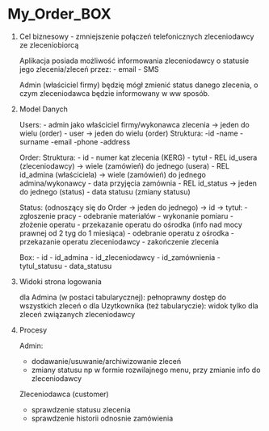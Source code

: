 # My_Order_BOX #

1. Cel biznesowy - zmniejszenie połączeń telefonicznych zleceniodawcy ze zleceniobiorcą
    
    Aplikacja posiada możliwość informowania zleceniodawcy o statusie jego zlecenia/zleceń przez:
       - email 
       - SMS
    
    Admin (właściciel firmy) będzię mógł zmienić status danego zlecenia, o czym zleceniodawca będzie informowany w ww sposób.

2. Model Danych

    Users:
        - admin jako właściciel firmy/wykonawca zlecenia -> jeden do wielu (order)
        - user -> jeden do wielu (order)
        Struktura:
            -id
            -name
            -surname
            -email
            -phone
            -address

    Order:
        Struktura:
            - id 
            - numer kat zlecenia (KERG)
            - tytuł
            - REL id_usera (zleceniodawcy) -> wiele (zamówień) do jednego (usera)
            - REL id_admina (właściciela) -> wiele (zamówień) do jednego admina/wykonawcy
            - data przyjęcia zamównia
            - REL id_status -> jeden do jednego (status)
            - data statusu (zmiany statusu)
    
    Status: (odnoszący się do Order -> jeden do jednego)
        -> id
        -> tytuł: 
            - zgłoszenie pracy
            - odebranie materiałów
            - wykonanie pomiaru 
            - złożenie operatu
            - przekazanie operatu do ośrodka (info nad mocy prawnej od 2 tyg do 1 miesiąca)
            - odebranie operatu z ośrodka
            - przekazanie operatu zleceniodawcy
            - zakończenie zlecenia
    
    
    Box:
        - id
        - id_admina
        - id_zleceniodawcy
        - id_zamównienia
        - tytul_statusu
        - data_statusu


3. Widoki
    strona logowania

    dla Admina (w postaci tabularycznej):
        pełnoprawny dostęp do wszystkich zleceń o
    dla Uzytkownika (też tabularyczie):
        widok tylko dla zleceń związanych zleceniodawcy

4. Procesy

    Admin: 
    - dodawanie/usuwanie/archiwizowanie zleceń
    - zmiany statusu np w formie rozwilajnego menu, przy zmianie info do zleceniodawcy

    Zleceniodawca (customer)
    - sprawdzenie statusu zlecenia 
    - sprawdzenie historii odnosnie zamówienia
